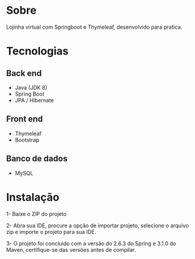 # Sobre
Lojinha virtual com Springboot e Thymeleaf, desenvolvido para pratica.

# Tecnologias

## Back end
* Java (JDK 8)
* Spring Boot
* JPA / Hibernate

## Front end
* Thymeleaf
* Bootstrap

## Banco de dados
* MySQL

# Instalação

1- Baixe o ZIP do projeto

2- Abra sua IDE, procure a opção de importar projeto, selecione o arquivo zip e importe o projeto para sua IDE.

3- O projeto foi concluido com a versão do 2.6.3 do Spring e 3.1.0 do Maven, certifique-se das versões antes de compilar.
